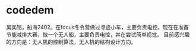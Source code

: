 # codedem
吴奕铭，船海2402。在focus冬令营做过寻迹小车，主要负责电控。现在在准备节能减排大赛，做一个无人船，主要负责电控，并在尝试简单视觉。
目前感兴趣的方向是：无人机的控制算法，无人机的结构设计方向。

